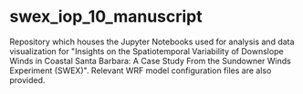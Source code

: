# swex_iop_10_manuscript
Repository which houses the Jupyter Notebooks used for analysis and data visualization for "Insights on the Spatiotemporal Variability of Downslope Winds in Coastal Santa Barbara: A Case Study From the Sundowner Winds Experiment (SWEX)". Relevant WRF model configuration files are also provided. 
